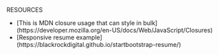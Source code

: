 RESOURCES 
<ul>
<li>
[This is MDN closure usage that can style in bulk](https://developer.mozilla.org/en-US/docs/Web/JavaScript/Closures)
</li>
<li>
[Responsive resume example]
(https://blackrockdigital.github.io/startbootstrap-resume/)
</li>
</ul>
